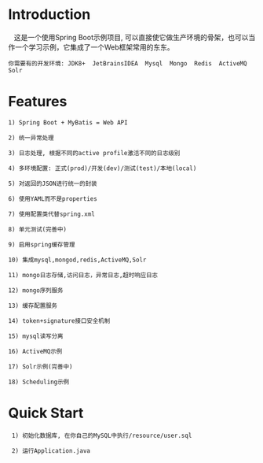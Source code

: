# Introduction
    这是一个使用Spring Boot示例项目, 可以直接使它做生产环境的骨架，也可以当作一个学习示例，它集成了一个Web框架常用的东东。

    你需要有的开发环境: JDK8+  JetBrainsIDEA  Mysql  Mongo  Redis  ActiveMQ  Solr


# Features
    1) Spring Boot + MyBatis = Web API

    2) 统一异常处理

    3) 日志处理, 根据不同的active profile激活不同的日志级别

    4) 多环境配置: 正式(prod)/开发(dev)/测试(test)/本地(local)

    5) 对返回的JSON进行统一的封装

    6) 使用YAML而不是properties

    7) 使用配置类代替spring.xml

    8) 单元测试(完善中)
    
    9) 启用spring缓存管理
    
    10) 集成mysql,mongod,redis,ActiveMQ,Solr
    
    11) mongo日志存储,访问日志，异常日志,超时响应日志
    
    12) mongo序列服务
    
    13) 缓存配置服务

    14) token+signature接口安全机制
    
    15) mysql读写分离
    
    16) ActiveMQ示例
    
    17) Solr示例(完善中)
    
    18) Scheduling示例

# Quick Start
     1) 初始化数据库, 在你自己的MySQL中执行/resource/user.sql

     2) 运行Application.java
